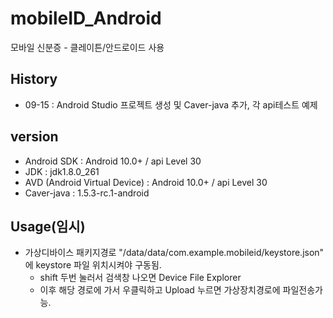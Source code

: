 # mobileID_Android
모바일 신분증 - 클레이튼/안드로이드 사용

## History
  - 09-15 : Android Studio 프로젝트 생성 및 Caver-java 추가, 각 api테스트 예제
  
## version
  - Android SDK : Android 10.0+ / api Level 30
  - JDK : jdk1.8.0_261
  - AVD (Android Virtual Device) : Android 10.0+ / api Level 30
  - Caver-java : 1.5.3-rc.1-android
  
## Usage(임시)
  - 가상디바이스 패키지경로 "/data/data/com.example.mobileid/keystore.json" 에 keystore 파일 위치시켜야 구동됨.
      + shift 두번 눌러서 검색창 나오면 Device File Explorer
      + 이후 해당 경로에 가서 우클릭하고 Upload 누르면 가상장치경로에 파일전송가능. 
